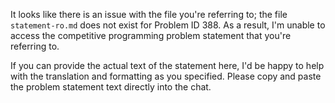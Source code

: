 It looks like there is an issue with the file you're referring to; the file `statement-ro.md` does not exist for Problem ID 388. As a result, I'm unable to access the competitive programming problem statement that you're referring to.

If you can provide the actual text of the statement here, I'd be happy to help with the translation and formatting as you specified. Please copy and paste the problem statement text directly into the chat.